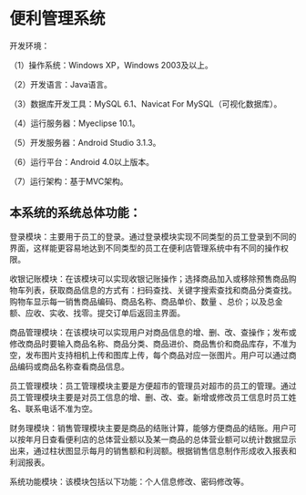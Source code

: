 # 便利管理系统

开发环境：

 （1）操作系统：Windows XP，Windows 2003及以上。
 
 （2）开发语言：Java语言。
 
 （3）数据库开发工具：MySQL 6.1、Navicat For MySQL（可视化数据库）。
 
 （4）运行服务器：Myeclipse 10.1。
 
 （5）开发服务器：Android Studio 3.1.3。
 
 （6）运行平台：Android 4.0以上版本。
 
 （7）运行架构：基于MVC架构。

## 本系统的系统总体功能：

登录模块：主要用于员工的登录。通过登录模块实现不同类型的员工登录到不同的界面，这样能更容易地达到不同类型的员工在便利店管理系统中有不同的操作权限。

收银记账模块：在该模块可以实现收银记账操作；选择商品加入或移除预售商品购物车列表，获取商品信息的方式有：扫码查找、关键字搜索查找和商品分类查找。购物车显示每一销售商品编码、商品名称、商品单价、数量 、总价；以及总金额、应收、实收、找零。提交订单后返回主界面。

商品管理模块：在该模块可以实现用户对商品信息的增、删、改、查操作；发布或修改商品时要输入商品名称、商品分类、商品进价、商品售价和商品库存，不准为空，发布图片支持相机上传和图库上传，每个商品对应一张图片。用户可以通过商品编码或商品名称查看商品信息。

员工管理模块：员工管理模块主要是方便超市的管理员对超市的员工的管理。通过员工管理模块主要是对员工信息的增、删、改、查。新增或修改员工信息时员工姓名、联系电话不准为空。

财务理模块：销售管理模块主要是商品的结账计算，能够方便商品的结账。用户可以按年月日查看便利店的总体营业额以及某一商品的总体营业额可以统计数据显示出来，通过柱状图显示每月的销售额和利润额。根据销售信息制作形成收入报表和利润报表。

系统功能模块：该模块包括以下功能：个人信息修改、密码修改等。

